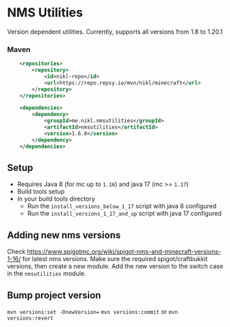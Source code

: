 # NMS Utilities

Version dependent utilities. Currently, supports all versions from 1.8 to 1.20.1

### Maven
```xml
    <repositories>
        <repository>
            <id>nikl-repo</id>
            <url>https://repo.repsy.io/mvn/nikl/minecraft</url>
        </repository>
    </repositories>

    <dependencies>
        <dependency>
            <groupId>me.nikl.nmsutilities</groupId>
            <artifactId>nmsutilities</artifactId>
            <version>1.6.0</version>
        </dependency>
    </dependencies>
```

## Setup

- Requires Java 8 (for mc up to `1.16`) and java 17 (mc >= `1.17`)
- Build tools setup
- In your build tools directory
    - Run the `install_versions_below_1_17` script with java 8 configured
    - Run the `install_versions_1_17_and_up` script with java 17 configured

## Adding new nms versions

Check https://www.spigotmc.org/wiki/spigot-nms-and-minecraft-versions-1-16/ for latest nms versions.
Make sure the required spigot/craftbukkit versions, then create a new module. Add the new version to the switch case in the `nmsutilities` module.

## Bump project version

`mvn versions:set -DnewVersion=`
`mvn versions:commit` or `mvn versions:revert`
